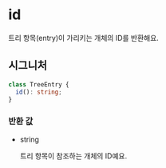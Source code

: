 # id

트리 항목(entry)이 가리키는 개체의 ID를 반환해요.

## 시그니처

```ts
class TreeEntry {
  id(): string;
}
```

### 반환 값

<ul class="param-ul">
  <li class="param-li param-li-root">
    <span class="param-type">string</span>
    <br>
    <p class="param-description">트리 항목이 참조하는 개체의 ID예요.</p>
  </li>
</ul>
